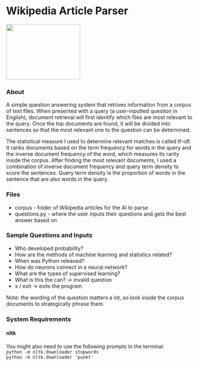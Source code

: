 # Wikipedia Article Parser

<p align="left">
  <img width="200" height="150" src="https://i.insider.com/5fbd515550e71a001155724f?width=600&format=jpeg&auto=webp">
</p>

### About
A simple question answering system that retrives information from a corpus of text files.
When presented with a query (a user-inputted question in English), document retrieval will first identify which files are most relevant to the query. Once the top documents are found, it will be divided into sentences so that the most relevant one to the question can be determined.

The statistical measure I used to determine relevant matches is called tf-idf. It ranks documents based on the term frequency for words in the query and the inverse document frequency of the word, which measures its rarity inside the corpus. After finding the most relevant documents, I used a combination of inverse document frequency and query term density to score the sentences. Query term density is the proportion of words in the sentence that are also words in the query.

### Files
- corpus - folder of Wikipedia articles for the AI to parse
- questions.py - where the user inputs their questions and gets the best answer based on 

### Sample Questions and Inputs
- Who developed probability?
- How are the methods of machine learning and statistics related?
- When was Python released?
- How do neurons connect in a neural network?
- What are the types of supervised learning?
- What is this the can? → invalid question
- x / exit → exits the program  
  
Note: the wording of the question matters a lot, so look inside the corpus documents to strategically phrase them.

### System Requirements  
#### nltk
You might also need to use the following prompts in the terminal:  
`python -m nltk.downloader stopwords`  
`python -m nltk.downloader 'punkt'`
